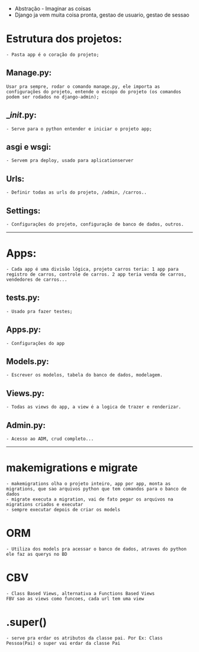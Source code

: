 - Abstração - Imaginar as coisas
- Django ja vem muita coisa pronta, gestao de usuario, gestao de sessao

# Estrutura dos projetos:

    - Pasta app é o coração do projeto;

## Manage.py:
    
    Usar pra sempre, rodar o comando manage.py, ele importa as configurações do projeto, entende o escopo do projeto (os comandos podem ser rodados no django-admin);

## __init_.py:

    - Serve para o python entender e iniciar o projeto app;

## asgi e wsgi: 

    - Servem pra deploy, usado para aplicationserver

## Urls:

    - Definir todas as urls do projeto, /admin, /carros..

## Settings:

    - Configurações do projeto, configuração de banco de dados, outros.



---------------------------------------------------------------------------------------------------------------------------------------------


# Apps:

    - Cada app é uma divisão lógica, projeto carros teria: 1 app para registro de carros, controle de carros. 2 app teria venda de carros, vendedores de carros...

## tests.py:

    - Usado pra fazer testes;

## Apps.py:

    - Configurações do app

## Models.py:

    - Escrever os modelos, tabela do banco de dados, modelagem.

## Views.py:

    - Todas as views do app, a view é a logica de trazer e renderizar.

## Admin.py:

    - Acesso ao ADM, crud completo...

------------------------------------------------------------------------------------------------------------------------

# makemigrations e migrate

    - makemigrations olha o projeto inteiro, app por app, monta as migrations, que sao arquivos python que tem comandos para o banco de dados
    - migrate executa a migration, vai de fato pegar os arquivos na migrations criados e executar
    - sempre executar depois de criar os models


# ORM 

    - Utiliza dos models pra acessar o banco de dados, atraves do python ele faz as querys no BD


# CBV
    - Class Based Views, alternativa a Functions Based Views
    FBV sao as views como funcoes, cada url tem uma view

# .super()

    - serve pra erdar os atributos da classe pai. Por Ex: Class Pessoa(Pai) o super vai erdar da classe Pai